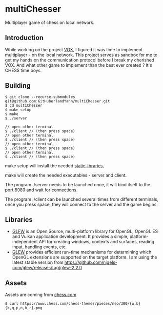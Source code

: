 # multiChesser
Multiplayer game of chess on local network.

## Introduction
While working on the project [VOX,](https://github.com/GitHuberlandYann/VOX.git) I figured it was time to implement multiplayer - on the local network.
This project serves as sandbox for me to get my hands on the communication protocol before I break my cherished VOX. And what other game to implement than the best ever created ? It's CHESS time boys.

## Building
```
$ git clone --recurse-submodules git@github.com:GitHuberlandYann/multiChesser.git
$ cd multiChesser
$ make setup
$ make
$ ./server

// open other terminal
$ ./client // (then press space)
// open other terminal
$ ./client // (then press space)
// open other terminal
$ ./client // (then press space)
// open other terminal
$ ./client // (then press space)
```
make setup will install the needed [static libraries.](#libraries)

make will create the needed executables - server and client.

The program ./server needs to be launched once, it will bind itself to the port 8080 and wait for connections.

The program ./client can be launched several times from different terminals, once you press space, they will connect to the server and the game begins.

## Libraries
* [GLFW](https://github.com/glfw/glfw.git) is an Open Source, multi-platform library for OpenGL, OpenGL ES and Vulkan application development. It provides a simple, platform-independent API for creating windows, contexts and surfaces, reading input, handling events, etc.
* [GLEW](https://github.com/nigels-com/glew.git) provides efficient run-time mechanisms for determining which OpenGL extensions are supported on the target platform. I am using the latest stable version from https://github.com/nigels-com/glew/releases/tag/glew-2.2.0

## Assets
Assets are coming from [chess.com](https://chess.com).
```
$ curl https://www.chess.com/chess-themes/pieces/neo/300/{w,b}{k,q,p,n,b,r}.png
```
